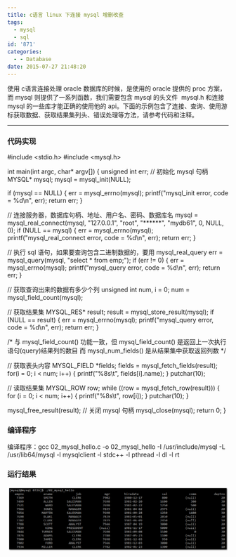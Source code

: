 ```yaml
---
title: c语言 linux 下连接 mysql 增删改查
tags:
  - mysql
  - sql
id: '871'
categories:
  - - Database
date: 2015-07-27 21:48:20
---
```


使用 c语言连接处理 oracle 数据库的时候，是使用的 oracle 提供的 proc 方案，而 mysql 则提供了一系列函数，我们需要包含 mysql 的头文件  mysql.h 和连接 mysql 的一些库才能正确的使用他的 api。下面的示例包含了连接、查询、使用游标获取数据、获取结果集列头、错误处理等方法，请参考代码和注释。
<!-- more -->
* * *

### 代码实现

#include <stdio.h>
#include <mysql.h>

int main(int argc, char\* argv\[\])
{
unsigned int err;
// 初始化 mysql 句柄
MYSQL\* mysql;
mysql = mysql\_init(NULL);

if (mysql == NULL)
{
err = mysql\_errno(mysql);
printf("mysql\_init error, code = %d\\n", err);
return err;
}

// 连接服务器，数据库句柄、地址、用户名、密码、数据库名
mysql = mysql\_real\_connect(mysql, "127.0.0.1", "root", "\*\*\*\*\*\*", "mydb61", 0, NULL, 0);
if (NULL == mysql)
{
err = mysql\_errno(mysql);
printf("mysql\_real\_connect error, code = %d\\n", err);
return err;
}

// 执行 sql 语句，如果要查询包含二进制数据的，要用 mysql\_real\_query
err = mysql\_query(mysql, "select \* from emp;");
if (err != 0)
{
err = mysql\_errno(mysql);
printf("mysql\_query error, code = %d\\n", err);
return err;
}

// 获取查询出来的数据有多少个列
unsigned int num, i = 0;
num = mysql\_field\_count(mysql);

// 获取结果集
MYSQL\_RES\* result;
result = mysql\_store\_result(mysql);
if (NULL == result)
{
err = mysql\_errno(mysql);
printf("mysql\_query error, code = %d\\n", err);
return err;
}

/\*
与 mysql\_field\_count() 功能一致，但 mysql\_field\_count() 是返回上一次执行语句(query)结果列的数目
而 mysql\_num\_fields() 是从结果集中获取返回列数
\*/

// 获取表头内容
MYSQL\_FIELD \*fields;
fields = mysql\_fetch\_fields(result);
for(i = 0; i < num; i++)
{
   printf("%8s\\t", fields\[i\].name);
}
putchar(10);

// 读取结果集
MYSQL\_ROW row;
while ((row = mysql\_fetch\_row(result)))
{
for (i = 0; i < num; i++)
{
printf("%8s\\t", row\[i\]);
}
putchar(10);
}

mysql\_free\_result(result);
// 关闭 mysql 句柄
mysql\_close(mysql);
return 0;
}

### 编译程序

编译程序：gcc 02\_mysql\_hello.c -o 02\_mysql\_hello -I /usr/include/mysql -L /usr/lib64/mysql -l mysqlclient -l stdc++ -l pthread -l dl -l rt

### 运行结果

[![2015-07-27_214742](/images/2015/07/2015-07-27_214742.png)](/images/2015/07/2015-07-27_214742.png)